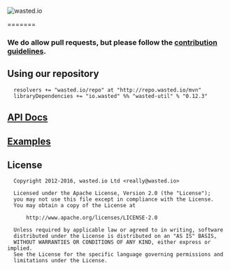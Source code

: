 ![wasted.io](http://wasted.io/images/soon/wasted.png)

=======

### We do allow pull requests, but please follow the [contribution guidelines](https://github.com/wasted/scala-util/blob/master/CONTRIBUTING.md).

## Using our repository

```
  resolvers += "wasted.io/repo" at "http://repo.wasted.io/mvn"
  libraryDependencies += "io.wasted" %% "wasted-util" % "0.12.3"
```

## [API Docs](http://wasted.github.com/scala-util/latest/api/#io.wasted.util.package)

## [Examples](https://github.com/wasted/scala-util/tree/master/src/test/scala/io/wasted/util/test)

## License

```
  Copyright 2012-2016, wasted.io Ltd <really@wasted.io>

  Licensed under the Apache License, Version 2.0 (the "License");
  you may not use this file except in compliance with the License.
  You may obtain a copy of the License at

      http://www.apache.org/licenses/LICENSE-2.0

  Unless required by applicable law or agreed to in writing, software
  distributed under the License is distributed on an "AS IS" BASIS,
  WITHOUT WARRANTIES OR CONDITIONS OF ANY KIND, either express or implied.
  See the License for the specific language governing permissions and
  limitations under the License.
```

